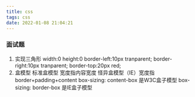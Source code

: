 ```yaml
---
title: css
tags: css
date: 2022-01-08 21:04:21
---
```



### 面试题
1. 实现三角形
    width:0
    height:0
    border-left:10px tranparent;
    border-right:10px tranparent;
    border-top:20px red;
2. 盒模型 标准盒模型 宽度指内容宽度 怪异盒模型（IE）宽度指 border+padding+content 
    box-sizing: content-box 是W3C盒子模型
    box-sizing: border-box 是IE盒子模型